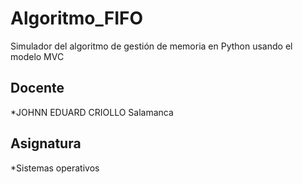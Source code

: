 # Algoritmo_FIFO
Simulador del algoritmo de gestión de memoria en Python usando el modelo MVC

## Docente
*JOHNN EDUARD CRIOLLO Salamanca

## Asignatura
*Sistemas operativos
